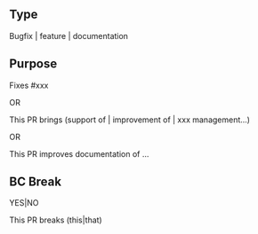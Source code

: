 ## Type
Bugfix | feature | documentation

## Purpose
<!-- If bugfix -->
Fixes #xxx

OR
<!-- If feature -->
This PR brings (support of | improvement of | xxx management...)

OR
<!-- If documentation -->
This PR improves documentation of ...

## BC Break
YES|NO

<!-- If YES -->
This PR breaks (this|that)

